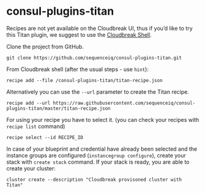 # consul-plugins-titan

Recipes are not yet available on the Cloudbreak UI, thus if you’d like to try this Titan plugin, we suggest to use the [Cloudbreak Shell](https://github.com/sequenceiq/cloudbreak-shell).

Clone the project from GitHub.

```
git clone https://github.com/sequenceiq/consul-plugins-titan.git
```

From Cloudbreak shell (after the usual steps - use `hint`):

```
recipe add --file /consul-plugins-titan/titan-recipe.json
```

Alternatively you can use the `--url` parameter to create the Titan recipe.

```
recipe add --url https://raw.githubusercontent.com/sequenceiq/consul-plugins-titan/master/titan-recipe.json
```

For using your recipe you have to select it. (you can check your recipes with `recipe list` command)
```
recipe select --id RECIPE_ID
```
In case of your blueprint and credential have already been selected and the instance groups are configured (`instancegroup configure`), create your stack with `create stack` command. If your stack is ready, you are able to create your cluster:

```
cluster create --description "Cloudbreak provisoned cluster with Titan"
```
